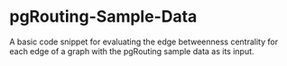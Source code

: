 # pgRouting-Sample-Data
A basic code snippet for evaluating the edge betweenness centrality for each edge of a graph with the pgRouting sample data as its input.
